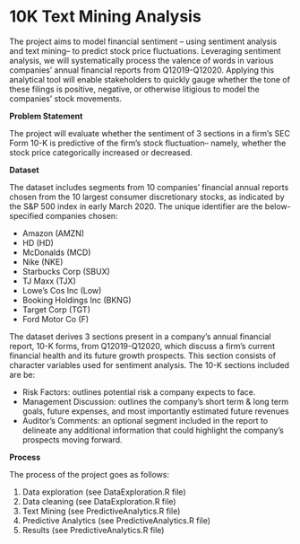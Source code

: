 # 10K Text Mining Analysis
The project aims to model financial sentiment – using sentiment analysis and text mining– to predict stock price fluctuations. Leveraging sentiment analysis, we will systematically process the valence of words in various companies’ annual financial reports from Q12019-Q12020. Applying this analytical tool will enable stakeholders to quickly gauge whether the tone of these filings is positive, negative, or otherwise litigious to model the companies’ stock movements.

**Problem Statement**

The project will evaluate whether the sentiment of 3 sections in a firm’s SEC Form 10-K is predictive of the firm’s stock fluctuation– namely, whether the stock price categorically increased or decreased. 

**Dataset**

The dataset includes segments from 10 companies’ financial annual reports chosen from the 10 largest consumer discretionary stocks, as indicated by the S&P 500 index in early March 2020. The unique identifier are the below-specified companies chosen:
  - Amazon (AMZN)
  - HD (HD)
  - McDonalds (MCD)
  - Nike (NKE)
  - Starbucks Corp (SBUX)
  - TJ Maxx (TJX)
  - Lowe’s Cos Inc (Low)
  - Booking Holdings Inc (BKNG)
  - Target Corp (TGT)
  - Ford Motor Co (F)


The dataset derives 3 sections present in a company’s annual financial report, 10-K forms, from Q12019-Q12020, which discuss a firm’s current financial health and its future growth prospects. This section consists of character variables used for sentiment analysis. The 10-K sections included are be:
  - Risk Factors: outlines potential risk a company expects to face.
  - Management Discussion: outlines the company’s short term & long term goals, future expenses, and most importantly estimated future revenues 
  - Auditor’s Comments: an optional segment included in the report to delineate any additional information that could highlight the company’s prospects moving forward. 
  
 **Process**
 
 The process of the project goes as follows:
  1. Data exploration (see DataExploration.R file)
  2. Data cleaning (see DataExploration.R file)
  3. Text Mining (see PredictiveAnalytics.R file)
  4. Predictive Analytics (see PredictiveAnalytics.R file)
  5. Results (see PredictiveAnalytics.R file)
